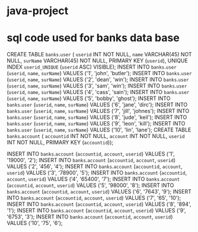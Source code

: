 # java-project
# sql code used for banks data base
CREATE TABLE `banks`.`user` (
  `userid` INT NOT NULL,
  `name` VARCHAR(45) NOT NULL,
  `surName` VARCHAR(45) NOT NULL,
  PRIMARY KEY (`userid`),
  UNIQUE INDEX `userid_UNIQUE` (`userid` ASC) VISIBLE);
INSERT INTO `banks`.`user` (`userid`, `name`, `surName`) VALUES ('1', 'john', 'butler');
INSERT INTO `banks`.`user` (`userid`, `name`, `surName`) VALUES ('2', 'dean', 'win');
INSERT INTO `banks`.`user` (`userid`, `name`, `surName`) VALUES ('3', 'sam', 'win');
INSERT INTO `banks`.`user` (`userid`, `name`, `surName`) VALUES ('4', 'cass', 'sain');
INSERT INTO `banks`.`user` (`userid`, `name`, `surName`) VALUES ('5', 'bobby', 'ghost');
INSERT INTO `banks`.`user` (`userid`, `name`, `surName`) VALUES ('6', 'jane', 'dirc');
INSERT INTO `banks`.`user` (`userid`, `name`, `surName`) VALUES ('7', 'jill', 'johnes');
INSERT INTO `banks`.`user` (`userid`, `name`, `surName`) VALUES ('8', 'jude', 'keil');
INSERT INTO `banks`.`user` (`userid`, `name`, `surName`) VALUES ('9', 'leon', 'kill');
INSERT INTO `banks`.`user` (`userid`, `name`, `surName`) VALUES ('10', 'lin', 'lane');
CREATE TABLE `banks`.`account` (
  `accountid` INT NOT NULL,
  `account` INT NOT NULL,
  `userid` INT NOT NULL,
  PRIMARY KEY (`accountid`));

INSERT INTO `banks`.`account` (`accountid`, `account`, `userid`) VALUES ('1', '19000', '2');
INSERT INTO `banks`.`account` (`accountid`, `account`, `userid`) VALUES ('2', '456', '4');
INSERT INTO `banks`.`account` (`accountid`, `account`, `userid`) VALUES ('3', '78900', '5');
INSERT INTO `banks`.`account` (`accountid`, `account`, `userid`) VALUES ('4', '65400', '7');
INSERT INTO `banks`.`account` (`accountid`, `account`, `userid`) VALUES ('5', '98000', '8');
INSERT INTO `banks`.`account` (`accountid`, `account`, `userid`) VALUES ('6', '7643', '9');
INSERT INTO `banks`.`account` (`accountid`, `account`, `userid`) VALUES ('7', '65', '10');
INSERT INTO `banks`.`account` (`accountid`, `account`, `userid`) VALUES ('8', '894', '1');
INSERT INTO `banks`.`account` (`accountid`, `account`, `userid`) VALUES ('9', '6753', '3');
INSERT INTO `banks`.`account` (`accountid`, `account`, `userid`) VALUES ('10', '75', '6');


